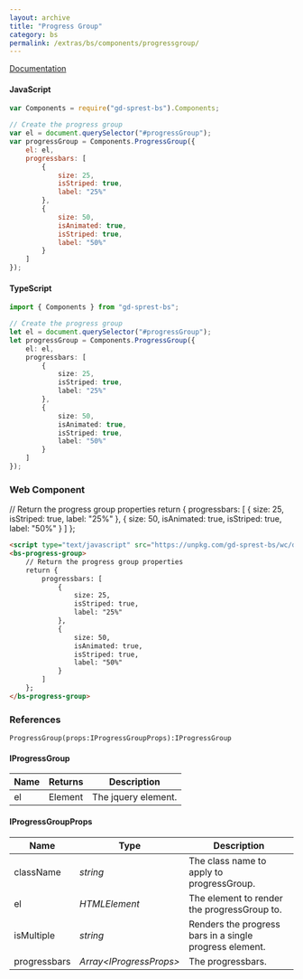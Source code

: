 ```yaml
---
layout: archive
title: "Progress Group"
category: bs
permalink: /extras/bs/components/progressgroup/
---
```

[Documentation](http://getbootstrap.com/docs/4.1/components/progress/#multiple-bars)

<div id="progressGroupDemo"></div>

#### JavaScript
```js
var Components = require("gd-sprest-bs").Components;

// Create the progress group
var el = document.querySelector("#progressGroup");
var progressGroup = Components.ProgressGroup({
    el: el,
    progressbars: [
        {
            size: 25,
            isStriped: true,
            label: "25%"
        },
        {
            size: 50,
            isAnimated: true,
            isStriped: true,
            label: "50%"
        }
    ]
});
```

#### TypeScript

```ts
import { Components } from "gd-sprest-bs";

// Create the progress group
let el = document.querySelector("#progressGroup");
let progressGroup = Components.ProgressGroup({
    el: el,
    progressbars: [
        {
            size: 25,
            isStriped: true,
            label: "25%"
        },
        {
            size: 50,
            isAnimated: true,
            isStriped: true,
            label: "50%"
        }
    ]
});
```

### Web Component

<bs-progress-group>
    // Return the progress group properties
    return {
        progressbars: [
            {
                size: 25,
                isStriped: true,
                label: "25%"
            },
            {
                size: 50,
                isAnimated: true,
                isStriped: true,
                label: "50%"
            }
        ]
    };
</bs-progress-group>

```html
<script type="text/javascript" src="https://unpkg.com/gd-sprest-bs/wc/dist/gd-sprest-bs.js"></script>
<bs-progress-group>
    // Return the progress group properties
    return {
        progressbars: [
            {
                size: 25,
                isStriped: true,
                label: "25%"
            },
            {
                size: 50,
                isAnimated: true,
                isStriped: true,
                label: "50%"
            }
        ]
    };
</bs-progress-group>
```

### References

```
ProgressGroup(props:IProgressGroupProps):IProgressGroup
```

#### IProgressGroup

| Name | Returns | Description |
| --- | --- | --- |
| el | Element | The jquery element. |

#### IProgressGroupProps

| Name | Type | Description |
| --- | --- | --- |
| className | _string_ | The class name to apply to progressGroup. |
| el | _HTMLElement_ | The element to render the progressGroup to. |
| isMultiple | _string_ | Renders the progress bars in a single progress element. |
| progressbars | _Array&lt;IProgressProps&gt;_ | The progressbars. |

<script type="text/javascript" src="https://unpkg.com/gd-sprest-bs/wc/dist/gd-sprest-bs.js"></script>
<script type="text/javascript">
    // Wait for the window to be loaded
    window.addEventListener("load", function() {
        // See if a progressGroup exists
        var progressGroup = document.querySelector("#progressGroupDemo");
        if(progressGroup) {
            // Render the progressGroup
            $REST.Components.ProgressGroup({
                el: progressGroup,
                progressbars: [
                    {
                        size: 25,
                        isStriped: true,
                        label: "25%"
                    },
                    {
                        size: 50,
                        isAnimated: true,
                        isStriped: true,
                        label: "50%"
                    }
                ]
            });
        }
    });
</script>